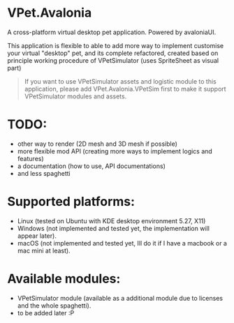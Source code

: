 # VPet.Avalonia
A cross-platform virtual desktop pet application. Powered by avaloniaUI.

This application is flexible to able to add more way to implement customise your virtual "desktop" pet, 
and its complete refactored, created based on principle working procedure of VPetSimulator (uses SpriteSheet as visual part)

> If you want to use VPetSimulator assets and logistic module to this application, please add VPet.Avalonia.VPetSim first to make it
> support VPetSimulator modules and assets.

# TODO:
- other way to render (2D mesh and 3D mesh if possible)
- more flexible mod API (creating more ways to implement logics and features)
- a documentation (how to use, API documentations)
- and less spaghetti 

# Supported platforms:
- Linux (tested on Ubuntu with KDE desktop environment 5.27, X11)
- Windows (not implemented and tested yet, the implementation will appear later).
- macOS (not implemented and tested yet, Ill do it if I have a macbook or a mac mini at least).

# Available modules:
- VPetSimulator module (available as a additional module due to licenses and the whole spaghetti).
- to be added later :P
